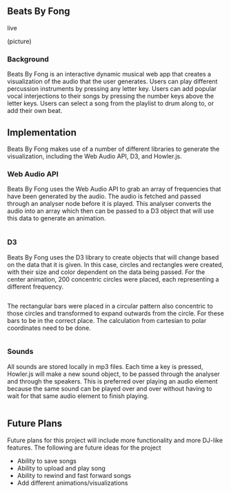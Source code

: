 ## Beats By Fong

live

(picture)

### Background

Beats By Fong is an interactive dynamic musical web app that creates a visualization of the audio that the user generates.  Users can play different percussion instruments by pressing any letter key. Users can add popular vocal interjections to their songs by pressing the number keys above the letter keys. Users can select a song from the playlist to drum along to, or add their own beat.

## Implementation

Beats By Fong makes use of a number of different libraries to generate the visualization, including the Web Audio API, D3, and Howler.js.

### Web Audio API

Beats By Fong uses the Web Audio API to grab an array of frequencies that have been generated by the audio.  The audio is fetched and passed through an analyser node before it is played. This analyser converts the audio into an array which then can be passed to a D3 object that will use this data to generate an animation.

```javascript

```

### D3

Beats By Fong uses the D3 library to create objects that will change based on the data that it is given.  In this case, circles and rectangles were created, with their size and color dependent on the data being passed. For the center animation, 200 concentric circles were placed, each representing a different frequency.  

```javascript

```

The rectangular bars were placed in a circular pattern also concentric to those circles and transformed to expand outwards from the circle. For these bars to be in the correct place. The calculation from cartesian to polar coordinates need to be done.

```javascript

```

### Sounds

All sounds are stored locally in mp3 files.  Each time a key is pressed, Howler.js will make a new sound object, to be passed through the analyser and through the speakers.  This is preferred over playing an audio element because the same sound can be played over and over without having to wait for that same audio element to finish playing.

```javascript

```

## Future Plans

Future plans for this project will include more functionality and more DJ-like features. The following are future ideas for the project

- Ability to save songs
- Ability to upload and play song
- Ability to rewind and fast forward songs
- Add different animations/visualizations
